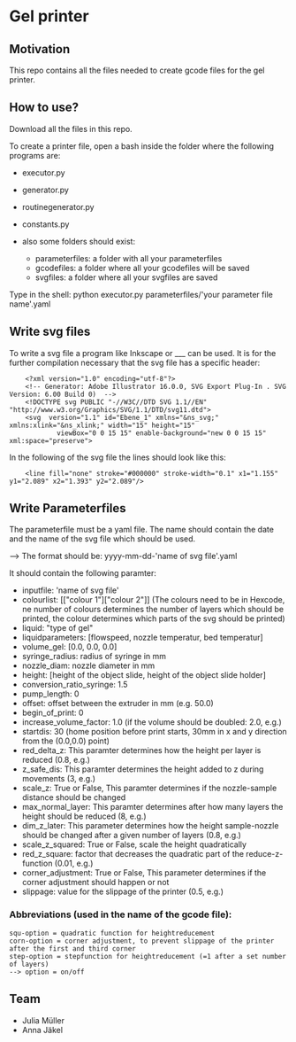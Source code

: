 # Gel printer

## Motivation
This repo contains all the files needed to create gcode files for the gel printer.

## How to use?
Download all the files in this repo.

To create a printer file, open a bash inside the folder where the following programs are: 
- executor.py
- generator.py
- routinegenerator.py
- constants.py
- also some folders should exist:	
    
    - parameterfiles: a folder with all your parameterfiles
    - gcodefiles: a folder where all your gcodefiles will be saved
    - svgfiles: a folder where all your svgfiles are saved

Type in the shell:  python executor.py parameterfiles/'your parameter file name'.yaml

## Write svg files
To write a svg file a program like Inkscape or ___ can be used. It is for the further compilation necessary that the svg file has a specific header:
```  
    <?xml version="1.0" encoding="utf-8"?>
    <!-- Generator: Adobe Illustrator 16.0.0, SVG Export Plug-In . SVG Version: 6.00 Build 0)  -->
    <!DOCTYPE svg PUBLIC "-//W3C//DTD SVG 1.1//EN" "http://www.w3.org/Graphics/SVG/1.1/DTD/svg11.dtd">
    <svg  version="1.1" id="Ebene_1" xmlns="&ns_svg;" xmlns:xlink="&ns_xlink;" width="15" height="15"
    	 	viewBox="0 0 15 15" enable-background="new 0 0 15 15" xml:space="preserve">
```
In the following of the svg file the lines should look like this:
```
    <line fill="none" stroke="#000000" stroke-width="0.1" x1="1.155" y1="2.089" x2="1.393" y2="2.089"/>
```

## Write Parameterfiles
The parameterfile must be a yaml file. The name should contain the date and the name of the svg file which should be used. 

--> The format should be: yyyy-mm-dd-'name of svg file'.yaml

It should contain the following paramter:
- inputfile: 'name of svg file'
- colourlist: [["colour 1"]["colour 2"]] (The colours need to be in Hexcode, ne number of colours determines the number of layers which should be printed, the colour determines which parts of the svg should be printed)
- liquid: "type of gel"
- liquidparameters: [flowspeed, nozzle temperatur, bed temperatur]
- volume_gel: [0.0, 0.0, 0.0]
- syringe_radius: radius of syringe in mm
- nozzle_diam: nozzle diameter in mm
- height: [height of the object slide, height of the object slide holder]
- conversion_ratio_syringe: 1.5
- pump_length: 0
- offset: offset between the extruder in mm (e.g. 50.0)
- begin_of_print: 0
- increase_volume_factor: 1.0 (if the volume should be doubled: 2.0, e.g.)
- startdis: 30 (home position before print starts, 30mm in x and y direction from the (0.0,0.0) point)
- red_delta_z: This paramter determines how the height per layer is reduced (0.8, e.g.)
- z_safe_dis: This paramter determines the height added to z during movements (3, e.g.)
- scale_z: True or False, This paramter determines if the nozzle-sample distance should be changed
- max_normal_layer: This paramter determines after how many layers the height should be reduced (8, e.g.)
- dim_z_later: This parameter determines how the height sample-nozzle should be changed after a given number of layers (0.8, e.g.)
- scale_z_squared: True or False,  scale the height quadratically
- red_z_square: factor that decreases the quadratic part of the reduce-z-function (0.01, e.g.)
- corner_adjustment: True or False, This parameter determines if the corner adjustment should happen or not
- slippage: value for the slippage of the printer (0.5, e.g.)

### Abbreviations (used in the name of the gcode file):
	squ-option = quadratic function for heightreducement 
	corn-option = corner adjustment, to prevent slippage of the printer after the first and third corner
	step-option = stepfunction for heightreducement (=1 after a set number of layers)
    --> option = on/off  
    
## Team
- Julia Müller
- Anna Jäkel 